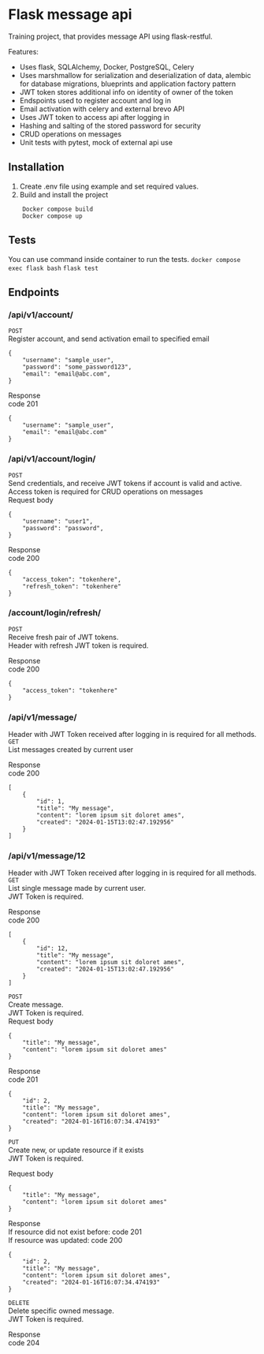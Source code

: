 # Flask message api
Training project, that provides message API using flask-restful.

Features:
- Uses flask, SQLAlchemy, Docker, PostgreSQL, Celery
- Uses marshmallow for serialization and deserialization of data, 
  alembic for database migrations, blueprints and application factory pattern
- JWT token stores additional info on identity of owner of the token
- Endspoints used to register account and log in
- Email activation with celery and external brevo API
- Uses JWT token to access api after logging in
- Hashing and salting of the stored password for security
- CRUD operations on messages
- Unit tests with pytest, mock of external api use

## Installation
1. Create .env file using example and set required values.
2. Build and install the project
```
    Docker compose build
    Docker compose up
```

## Tests
You can use command inside container to run the tests.
`docker compose exec flask bash`
`flask test`

## Endpoints
### /api/v1/account/
`POST`  
Register account, and send activation email to specified email  
```
{  
    "username": "sample_user",  
    "password": "some_password123",
    "email": "email@abc.com",
}
```
Response  
code 201
```
{
    "username": "sample_user", 
    "email": "email@abc.com" 
}
```

### /api/v1/account/login/
`POST`  
Send credentials, and receive JWT tokens if account is valid and active.  
Access token is required for CRUD operations on messages  
Request body  
```
{
    "username": "user1",
    "password": "password",
}
```

Response  
code 200  
```
{
    "access_token": "tokenhere",
    "refresh_token": "tokenhere"
}
```


### /account/login/refresh/  
`POST`  
Receive fresh pair of JWT tokens.  
Header with refresh JWT token is required.  

Response  
code 200  
```
{
    "access_token": "tokenhere"
}
```


### /api/v1/message/
Header with JWT Token received after logging in is required for all methods.  
`GET`  
List messages created by current user  

Response  
code 200  
```
[
    {
        "id": 1,
        "title": "My message",
        "content": "lorem ipsum sit doloret ames",
        "created": "2024-01-15T13:02:47.192956"
    }
]
```

### /api/v1/message/12  
Header with JWT Token received after logging in is required for all methods.  
`GET`  
List single message made by current user.  
JWT Token is required.  

Response  
code 200  
```
[
    {
        "id": 12,
        "title": "My message",
        "content": "lorem ipsum sit doloret ames",
        "created": "2024-01-15T13:02:47.192956"
    }
]
```

`POST`  
Create message.  
JWT Token is required.  
Request body  
```
{   
    "title": "My message",
    "content": "lorem ipsum sit doloret ames"
}
```

Response  
code 201  
```
{
    "id": 2,
    "title": "My message",
    "content": "lorem ipsum sit doloret ames",
    "created": "2024-01-16T16:07:34.474193"
}
```

`PUT`  
Create new, or update resource if it exists  
JWT Token is required.  

Request body  
```
{   
    "title": "My message",
    "content": "lorem ipsum sit doloret ames"
}
```

Response  
If resource did not exist before: code 201  
If resource was updated: code 200
```
{
    "id": 2,
    "title": "My message",
    "content": "lorem ipsum sit doloret ames",
    "created": "2024-01-16T16:07:34.474193"
}
```


`DELETE`  
Delete specific owned message.  
JWT Token is required.  

Response  
code 204  
